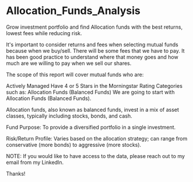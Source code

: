 # Allocation_Funds_Analysis
Grow investment portfolio and find Allocation funds with the best returns, lowest fees while reducing risk. 

It's important to consider returns and fees when selecting mutual funds because when we buy/sell. There will be some fees that we have to pay. It has been good practice to understand where that money goes and how much are we willing to pay when we sell our shares.

The scope of this report will cover mutual funds who are:

Actively Managed
Have 4 or 5 Stars in the Morningstar Rating
Categories such as:
Allocation Funds (Balanced Funds)
We are going to start with Allocation Funds (Balanced Funds).

Allocation funds, also known as balanced funds, invest in a mix of asset classes, typically including stocks, bonds, and cash.

Fund Purpose: To provide a diversified portfolio in a single investment.

Risk/Return Profile: Varies based on the allocation strategy; can range from conservative (more bonds) to aggressive (more stocks).

NOTE: If you would like to have access to the data, please reach out to my email from my LinkedIn.

Thanks!
